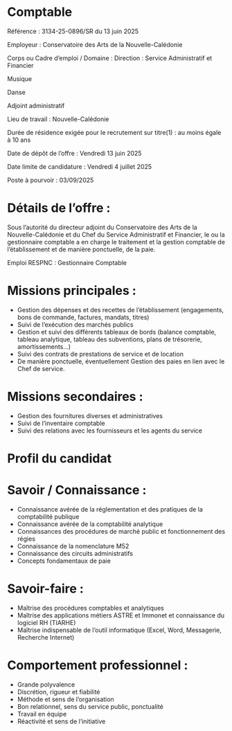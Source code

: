 # Comptable

Référence : 3134-25-0896/SR du 13 juin 2025

Employeur : Conservatoire des Arts de la Nouvelle-Calédonie

Corps ou Cadre d’emploi / Domaine : Direction : Service Administratif et Financier

Musique

Danse

Adjoint administratif

Lieu de travail : Nouvelle-Calédonie

Durée de résidence exigée pour le recrutement sur titre(1) : au moins égale à 10 ans

Date de dépôt de l’offre : Vendredi 13 juin 2025

Date limite de candidature : Vendredi 4 juillet 2025

Poste à pourvoir : 03/09/2025

# Détails de l’offre :

Sous l’autorité du directeur adjoint du Conservatoire des Arts de la Nouvelle-Calédonie et du Chef du Service Administratif et Financier, le ou la gestionnaire comptable a en charge le traitement et la gestion comptable de l’établissement et de manière ponctuelle, de la paie.

Emploi RESPNC : Gestionnaire Comptable

# Missions principales :

- Gestion des dépenses et des recettes de l’établissement (engagements, bons de commande, factures, mandats, titres)
- Suivi de l’exécution des marchés publics
- Gestion et suivi des différents tableaux de bords (balance comptable, tableau analytique, tableau des subventions, plans de trésorerie, amortissements…)
- Suivi des contrats de prestations de service et de location
- De manière ponctuelle, éventuellement Gestion des paies en lien avec le Chef de service.

# Missions secondaires :

- Gestion des fournitures diverses et administratives
- Suivi de l’inventaire comptable
- Suivi des relations avec les fournisseurs et les agents du service

# Profil du candidat

# Savoir / Connaissance :

- Connaissance avérée de la réglementation et des pratiques de la comptabilité publique
- Connaissance avérée de la comptabilité analytique
- Connaissances des procédures de marché public et fonctionnement des régies
- Connaissance de la nomenclature M52
- Connaissance des circuits administratifs
- Concepts fondamentaux de paie

# Savoir-faire :

- Maîtrise des procédures comptables et analytiques
- Maîtrise des applications métiers ASTRE et Immonet et connaissance du logiciel RH (TIARHE)
- Maîtrise indispensable de l’outil informatique (Excel, Word, Messagerie, Recherche Internet)

# Comportement professionnel :

- Grande polyvalence
- Discrétion, rigueur et fiabilité
- Méthode et sens de l’organisation
- Bon relationnel, sens du service public, ponctualité
- Travail en équipe
- Réactivité et sens de l’initiative